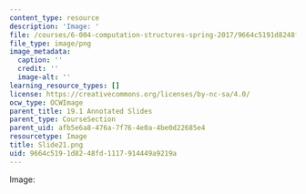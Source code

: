 ```yaml
---
content_type: resource
description: 'Image: '
file: /courses/6-004-computation-structures-spring-2017/9664c5191d8248fd1117914449a9219a_Slide21.png
file_type: image/png
image_metadata:
  caption: ''
  credit: ''
  image-alt: ''
learning_resource_types: []
license: https://creativecommons.org/licenses/by-nc-sa/4.0/
ocw_type: OCWImage
parent_title: 19.1 Annotated Slides
parent_type: CourseSection
parent_uid: afb5e6a8-476a-7f76-4e0a-4be0d22685e4
resourcetype: Image
title: Slide21.png
uid: 9664c519-1d82-48fd-1117-914449a9219a
---
```

Image: 